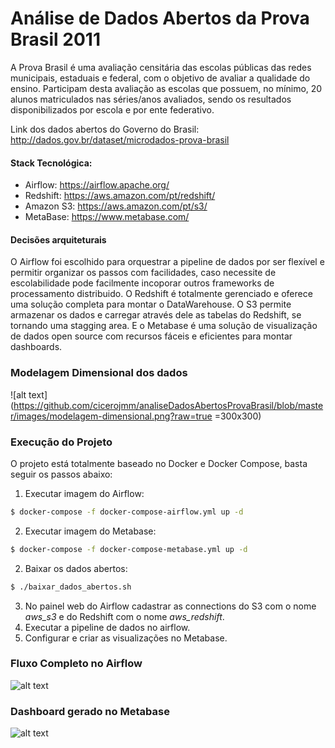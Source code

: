 # Análise de Dados Abertos da Prova Brasil 2011

A Prova Brasil é uma avaliação censitária das escolas públicas das redes municipais, estaduais e federal, com o objetivo de avaliar a qualidade do ensino. Participam desta avaliação as escolas que possuem, no mínimo, 20 alunos matriculados nas séries/anos avaliados, sendo os resultados disponibilizados por escola e por ente federativo.

Link dos dados abertos do Governo do Brasil: http://dados.gov.br/dataset/microdados-prova-brasil 

#### Stack Tecnológica: 
- Airflow: https://airflow.apache.org/
- Redshift: https://aws.amazon.com/pt/redshift/
- Amazon S3: https://aws.amazon.com/pt/s3/
- MetaBase: https://www.metabase.com/

#### Decisões arquiteturais
O Airflow foi escolhido para orquestrar a pipeline de dados por ser flexível e permitir organizar os passos com facilidades, caso necessite de escolabilidade pode facilmente incoporar outros frameworks de processamento distribuido. 
O Redshift é totalmente gerenciado e oferece uma solução completa para montar o DataWarehouse. 
O S3 permite armazenar os dados e carregar através dele as tabelas do Redshift, se tornando uma stagging area.
E o Metabase é uma solução de visualização de dados open source com recursos fáceis e eficientes para montar dashboards.
    
### Modelagem Dimensional dos dados

![alt text](https://github.com/cicerojmm/analiseDadosAbertosProvaBrasil/blob/master/images/modelagem-dimensional.png?raw=true =300x300)

### Execução do Projeto
O projeto está totalmente baseado no Docker e Docker Compose, basta seguir os passos abaixo:
1. Executar imagem do Airflow: 
```sh
$ docker-compose -f docker-compose-airflow.yml up -d
```
2. Executar imagem do Metabase: 
```sh
$ docker-compose -f docker-compose-metabase.yml up -d
```
2. Baixar os dados abertos: 
```sh
$ ./baixar_dados_abertos.sh
```
3. No painel web do Airflow cadastrar as connections do S3 com o nome *aws_s3* e do Redshift com o nome *aws_redshift*.
4. Executar a pipeline de dados no airflow.
5. Configurar e criar as visualizações no Metabase.

### Fluxo Completo no Airflow
![alt text](https://github.com/cicerojmm/analiseDadosAbertosProvaBrasil/blob/master/images/pipeline-completa-airflow.png?raw=true)

### Dashboard gerado no Metabase
![alt text](https://github.com/cicerojmm/analiseDadosAbertosProvaBrasil/blob/master/images/dashboard-metabase.png?raw=true)
